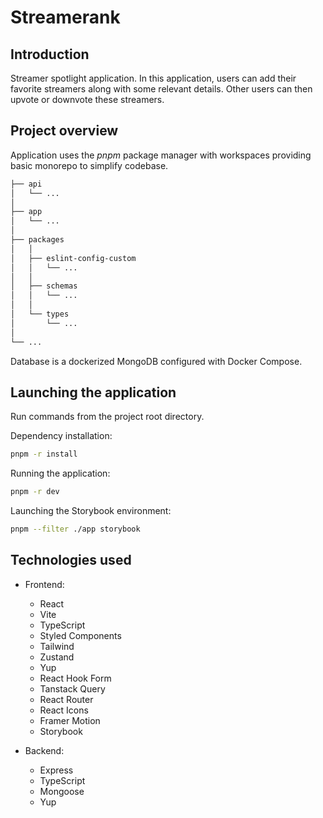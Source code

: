 # Streamerank

## Introduction

Streamer spotlight application. In this application, users can add their favorite streamers along with some relevant details. Other users can then upvote or downvote these streamers.

## Project overview

Application uses the _pnpm_ package manager with workspaces providing basic monorepo to simplify codebase.

```bash
├── api
│   └── ...
│
├── app
│   └── ...
│
├── packages
│   │
│   ├── eslint-config-custom
│   │   └── ...
│   │
│   ├── schemas
│   │   └── ...
│   │
│   └── types
│       └── ...
│
└── ...
```

Database is a dockerized MongoDB configured with Docker Compose.

## Launching the application

Run commands from the project root directory.

Dependency installation:

```bash
pnpm -r install

```

Running the application:

```bash
pnpm -r dev
```

Launching the Storybook environment:

```bash
pnpm --filter ./app storybook

```

## Technologies used

- Frontend:

  - React
  - Vite
  - TypeScript
  - Styled Components
  - Tailwind
  - Zustand
  - Yup
  - React Hook Form
  - Tanstack Query
  - React Router
  - React Icons
  - Framer Motion
  - Storybook

- Backend:
  - Express
  - TypeScript
  - Mongoose
  - Yup
